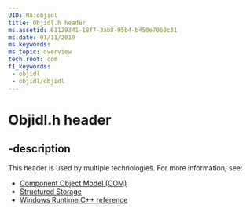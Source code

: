 ```yaml
---
UID: NA:objidl
title: Objidl.h header
ms.assetid: 61129341-18f7-3ab8-95b4-b450e7060c31
ms.date: 01/11/2019
ms.keywords: 
ms.topic: overview
tech.root: com
f1_keywords:
 - objidl
 - objidl/objidl
---
```


# Objidl.h header


## -description

This header is used by multiple technologies. For more information, see:

- [Component Object Model (COM)](../_com/index.md)
- [Structured Storage](../_stg/index.md)
- [Windows Runtime C++ reference](../_winrt/index.md)

